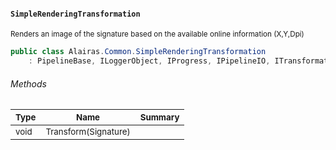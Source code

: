 #### `SimpleRenderingTransformation`

<sub>Renders an image of the signature based on the available online information (X,Y,Dpi)</sub>
```csharp
public class Alairas.Common.SimpleRenderingTransformation
    : PipelineBase, ILoggerObject, IProgress, IPipelineIO, ITransformation

```

###### Methods

| <sub>Type</sub> | <sub>Name</sub> | <sub>Summary</sub> | 
| --- | --- | --- | 
| <sub>void</sub> | <sub>Transform(Signature)</sub> | <sub></sub> | 


